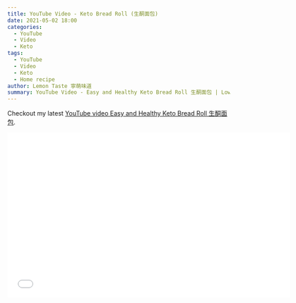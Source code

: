 ```yaml
---
title: YouTube Video - Keto Bread Roll (生酮面包)
date: 2021-05-02 18:00
categories:
  - YouTube
  - Video
  - Keto
tags:
  - YouTube
  - Video
  - Keto
  - Home recipe
author: Lemon Taste 寧萌味道
summary: YouTube Video - Easy and Healthy Keto Bread Roll 生酮面包 | Low Carb Baking | No split eggs超简单美味健康低卡不分蛋版本
---
```


Checkout my latest [YouTube video Easy and Healthy Keto Bread Roll 生酮面包](https://www.youtube.com/watch?v=pqNyqxH-pM).

<iframe src="//www.youtube.com/embed/pqNyqxH-pM" height="375" width="640" allowfullscreen="" frameborder="0"></iframe>